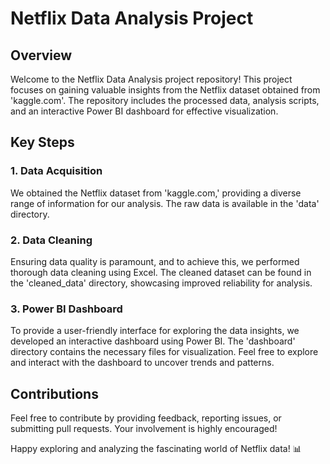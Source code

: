 # Netflix Data Analysis Project

## Overview
Welcome to the Netflix Data Analysis project repository! This project focuses on gaining valuable insights from the Netflix dataset obtained from 'kaggle.com'. The repository includes the processed data, analysis scripts, and an interactive Power BI dashboard for effective visualization.

## Key Steps

### 1. Data Acquisition
We obtained the Netflix dataset from 'kaggle.com,' providing a diverse range of information for our analysis. The raw data is available in the 'data' directory.

### 2. Data Cleaning
Ensuring data quality is paramount, and to achieve this, we performed thorough data cleaning using Excel. The cleaned dataset can be found in the 'cleaned_data' directory, showcasing improved reliability for analysis.

### 3. Power BI Dashboard
To provide a user-friendly interface for exploring the data insights, we developed an interactive dashboard using Power BI. The 'dashboard' directory contains the necessary files for visualization. Feel free to explore and interact with the dashboard to uncover trends and patterns.


## Contributions
Feel free to contribute by providing feedback, reporting issues, or submitting pull requests. Your involvement is highly encouraged!

Happy exploring and analyzing the fascinating world of Netflix data! 📊


